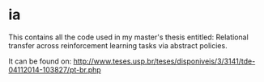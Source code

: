 ia
==

This contains all the code used in my master's thesis entitled: Relational transfer across reinforcement learning tasks via abstract policies.

It can be found on: http://www.teses.usp.br/teses/disponiveis/3/3141/tde-04112014-103827/pt-br.php
